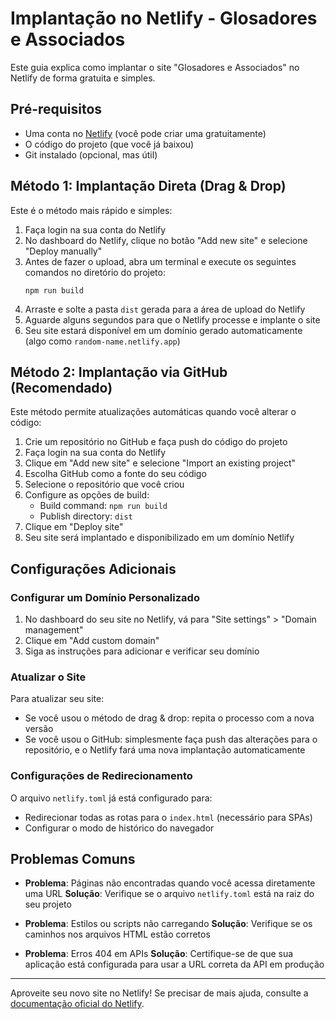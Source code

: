 # Implantação no Netlify - Glosadores e Associados

Este guia explica como implantar o site "Glosadores e Associados" no Netlify de forma gratuita e simples.

## Pré-requisitos

- Uma conta no [Netlify](https://netlify.com) (você pode criar uma gratuitamente)
- O código do projeto (que você já baixou)
- Git instalado (opcional, mas útil)

## Método 1: Implantação Direta (Drag & Drop)

Este é o método mais rápido e simples:

1. Faça login na sua conta do Netlify
2. No dashboard do Netlify, clique no botão "Add new site" e selecione "Deploy manually"
3. Antes de fazer o upload, abra um terminal e execute os seguintes comandos no diretório do projeto:
   ```
   npm run build
   ```
4. Arraste e solte a pasta `dist` gerada para a área de upload do Netlify
5. Aguarde alguns segundos para que o Netlify processe e implante o site
6. Seu site estará disponível em um domínio gerado automaticamente (algo como `random-name.netlify.app`)

## Método 2: Implantação via GitHub (Recomendado)

Este método permite atualizações automáticas quando você alterar o código:

1. Crie um repositório no GitHub e faça push do código do projeto
2. Faça login na sua conta do Netlify
3. Clique em "Add new site" e selecione "Import an existing project"
4. Escolha GitHub como a fonte do seu código
5. Selecione o repositório que você criou
6. Configure as opções de build:
   - Build command: `npm run build`
   - Publish directory: `dist`
7. Clique em "Deploy site"
8. Seu site será implantado e disponibilizado em um domínio Netlify

## Configurações Adicionais

### Configurar um Domínio Personalizado

1. No dashboard do seu site no Netlify, vá para "Site settings" > "Domain management"
2. Clique em "Add custom domain"
3. Siga as instruções para adicionar e verificar seu domínio

### Atualizar o Site

Para atualizar seu site:

- Se você usou o método de drag & drop: repita o processo com a nova versão
- Se você usou o GitHub: simplesmente faça push das alterações para o repositório, e o Netlify fará uma nova implantação automaticamente

### Configurações de Redirecionamento

O arquivo `netlify.toml` já está configurado para:
- Redirecionar todas as rotas para o `index.html` (necessário para SPAs)
- Configurar o modo de histórico do navegador

## Problemas Comuns

- **Problema**: Páginas não encontradas quando você acessa diretamente uma URL
  **Solução**: Verifique se o arquivo `netlify.toml` está na raiz do seu projeto

- **Problema**: Estilos ou scripts não carregando
  **Solução**: Verifique se os caminhos nos arquivos HTML estão corretos

- **Problema**: Erros 404 em APIs
  **Solução**: Certifique-se de que sua aplicação está configurada para usar a URL correta da API em produção

---

Aproveite seu novo site no Netlify! Se precisar de mais ajuda, consulte a [documentação oficial do Netlify](https://docs.netlify.com/).